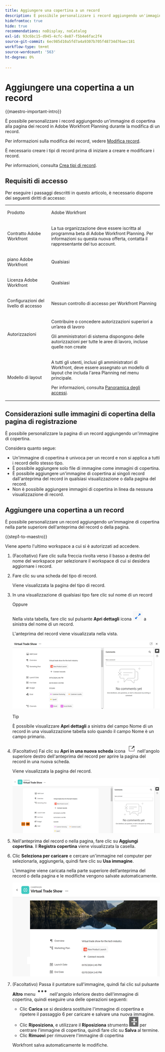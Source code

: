 ```yaml
---
title: Aggiungere una copertina a un record
description: È possibile personalizzare i record aggiungendo un'immagine di copertina alla pagina dei record in Adobe Workfront Planning durante la modifica di un record.
hidefromtoc: true
hide: true
recommendations: noDisplay, noCatalog
exl-id: 93c6bc15-d945-4cfc-8e87-f5b4e6fac2f4
source-git-commit: 6ec985d10a5fd7a4a9307b705f48734d76aec181
workflow-type: tm+mt
source-wordcount: '563'
ht-degree: 0%

---
```



<!--update the metadata with real information-->

# Aggiungere una copertina a un record

{{maestro-important-intro}}

È possibile personalizzare i record aggiungendo un&#39;immagine di copertina alla pagina dei record in Adobe Workfront Planning durante la modifica di un record.

Per informazioni sulla modifica dei record, vedere [Modifica record](/help/quicksilver/maestro/records/edit-records.md).

È necessario creare i tipi di record prima di iniziare a creare e modificare i record.

Per informazioni, consulta [Crea tipi di record](../architecture/create-record-types.md).

## Requisiti di accesso

<!--************double-check permissions here - asking Isk and Lilit what permissions users need for adding thumbnails-->

Per eseguire i passaggi descritti in questo articolo, è necessario disporre dei seguenti diritti di accesso:

<table style="table-layout:auto">
 <col>
 </col>
 <col>
 </col>
 <tbody>
    <tr>
<tr>
<td>
   <p> Prodotto</p> </td>
   <td>
   <p> Adobe Workfront</p> </td>
  </tr>  
 <td role="rowheader"><p>Contratto Adobe Workfront</p></td>
   <td>
<p>La tua organizzazione deve essere iscritta al programma beta di Adobe Workfront Planning. Per informazioni su questa nuova offerta, contatta il rappresentante del tuo account. </p>
   </td>
  </tr>
  <tr>
   <td role="rowheader"><p>piano Adobe Workfront</p></td>
   <td>
<p>Qualsiasi</p>
   </td>
  </tr>
  <tr>
   <td role="rowheader"><p>Licenza Adobe Workfront</p></td>
   <td>
   <p>Qualsiasi</p> 
  </td>
  </tr>

<tr>
   <td role="rowheader"><p>Configurazioni del livello di accesso</p></td>
   <td> <p>Nessun controllo di accesso per Workfront Planning </p>  
</td>
  </tr>
<tr>
   <td role="rowheader"><p>Autorizzazioni</p></td>
   <td> <p>Contribuire o concedere autorizzazioni superiori a un’area di lavoro </p>  
   <p>Gli amministratori di sistema dispongono delle autorizzazioni per tutte le aree di lavoro, incluse quelle non create</p>
</td>
  </tr>
<tr>
   <td role="rowheader"><p>Modello di layout</p></td>
   <td>  <p>A tutti gli utenti, inclusi gli amministratori di Workfront, deve essere assegnato un modello di layout che includa l'area Planning nel menu principale. </p> <p>Per informazioni, consulta <a href="/help/quicksilver/maestro/access/access-overview.md">Panoramica degli accessi</a>. </p>  
</td>
  </tr>

</tbody>
</table>

## Considerazioni sulle immagini di copertina della pagina di registrazione

È possibile personalizzare la pagina di un record aggiungendo un&#39;immagine di copertina.

Considera quanto segue:

* Un&#39;immagine di copertina è univoca per un record e non si applica a tutti i record dello stesso tipo.
* È possibile aggiungere solo file di immagine come immagini di copertina.
  <!--above: when you know exactly what type of files are allowed, add the exact extensions above-->
* È possibile aggiungere un&#39;immagine di copertina ai singoli record dall&#39;anteprima del record in qualsiasi visualizzazione o dalla pagina del record.
* Non è possibile aggiungere immagini di copertina in linea da nessuna visualizzazione di record.

## Aggiungere una copertina a un record

È possibile personalizzare un record aggiungendo un&#39;immagine di copertina nella parte superiore dell&#39;anteprima del record o della pagina.

{{step1-to-maestro}}

Viene aperto l&#39;ultimo workspace a cui si è autorizzati ad accedere.

1. (Facoltativo) Fare clic sulla freccia rivolta verso il basso a destra del nome del workspace per selezionare il workspace di cui si desidera aggiornare i record.

1. Fare clic su una scheda del tipo di record.

   Viene visualizzata la pagina del tipo di record.

1. In una visualizzazione di qualsiasi tipo fare clic sul nome di un record

   Oppure

   Nella vista tabella, fare clic sul pulsante **Apri dettagli** icona ![](assets/open-details-icon-in-table-name-field.png) a sinistra del nome di un record.

   L&#39;anteprima del record viene visualizzata nella vista.

   ![](assets/details-box.png)

   >[!TIP]
   >
   >È possibile visualizzare **Apri dettagli** a sinistra del campo Nome di un record in una visualizzazione tabella solo quando il campo Nome è un campo primario.

1. (Facoltativo) Fai clic su **Apri in una nuova scheda** icona ![](assets/open-details-in-a-new-tab-icon.png) <!--check the icon; they are changing it--> nell&#39;angolo superiore destro dell&#39;anteprima del record per aprire la pagina del record in una nuova scheda.

   Viene visualizzata la pagina del record.

   ![](assets/details-page.png)

1. Nell&#39;anteprima del record o nella pagina, fare clic su **Aggiungi copertina**. <!--check the casing here; I logged a bug for this-->
Il **Registra copertina** viene visualizzata la casella.

1. Clic **Seleziona per caricare** e cercare un&#39;immagine nel computer per selezionarla, aggiungerla, quindi fare clic su **Usa immagine**.

   L’immagine viene caricata nella parte superiore dell’anteprima del record o della pagina e le modifiche vengono salvate automaticamente.

   ![](assets/record-page-with-cover-image.png)

1. (Facoltativo) Passa il puntatore sull&#39;immagine, quindi fai clic sul pulsante **Altro** menu ![](assets/more-menu.png) nell&#39;angolo inferiore destro dell&#39;immagine di copertina, quindi eseguire una delle operazioni seguenti:

   * Clic **Carica** se si desidera sostituire l&#39;immagine di copertina e ripetere il passaggio 6 per caricare e salvare una nuova immagine.
   * Clic **Riposiziona**, e utilizzare il **Riposiziona** strumento ![](assets/reposition-tool-icon.png) per centrare l&#39;immagine di copertina, quindi fare clic su **Salva** al termine.
   * Clic **Rimuovi** per rimuovere l&#39;immagine di copertina

   Workfront salva automaticamente le modifiche.
